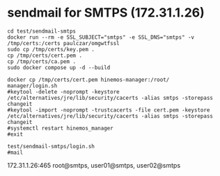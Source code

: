 # sendmail for SMTPS (172.31.1.26)

```
cd test/sendmail-smtps
docker run --rm -e SSL_SUBJECT="smtps" -e SSL_DNS="smtps" -v /tmp/certs:/certs paulczar/omgwtfssl
sudo cp /tmp/certs/key.pem .
cp /tmp/certs/cert.pem .
cp /tmp/certs/ca.pem .
sudo docker compose up -d --build
```

```
docker cp /tmp/certs/cert.pem hinemos-manager:/root/
manager/login.sh
#keytool -delete -noprompt -keystore /etc/alternatives/jre/lib/security/cacerts -alias smtps -storepass changeit
#keytool -import -noprompt -trustcacerts -file cert.pem -keystore /etc/alternatives/jre/lib/security/cacerts -alias smtps -storepass changeit
#systemctl restart hinemos_manager
#exit
```

```
test/sendmail-smtps/login.sh
#mail
```

172.31.1.26:465 root@smtps, user01@smtps, user02@smtps
